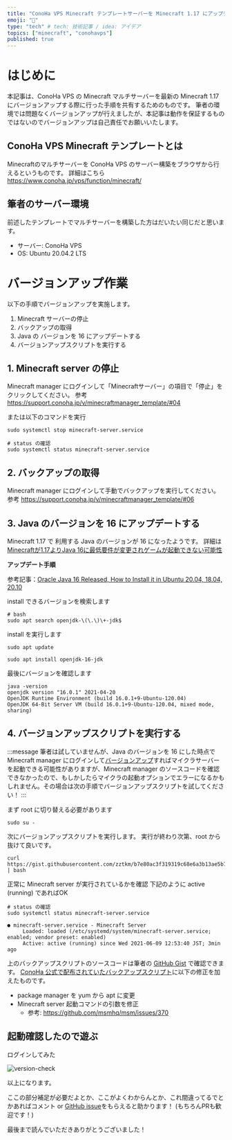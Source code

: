 ```yaml
---
title: "ConoHa VPS Minecraft テンプレートサーバーを Minecraft 1.17 にアップデートする"
emoji: "📝"
type: "tech" # tech: 技術記事 / idea: アイデア
topics: ["minecraft", "conohavps"]
published: true
---
```


# はじめに

本記事は、ConoHa VPS の Minecraft マルチサーバーを最新の Minecraft 1.17 にバージョンアップする際に行った手順を共有するためのものです。
筆者の環境では問題なくバージョンアップが行えましたが、本記事は動作を保証するものではないのでバージョンアップは自己責任でお願いいたします。

## ConoHa VPS Minecraft テンプレートとは

Minecraftのマルチサーバーを ConoHa VPS のサーバー構築をブラウザから行えるというものです。
詳細はこちら https://www.conoha.jp/vps/function/minecraft/

## 筆者のサーバー環境

前述したテンプレートでマルチサーバーを構築した方はだいたい同じだと思います。

- サーバー: ConoHa VPS
- OS: Ubuntu 20.04.2 LTS

# バージョンアップ作業

以下の手順でバージョンアップを実施します。

1. Minecraft サーバーの停止
1. バックアップの取得
1. Java の バージョンを 16 にアップデートする
1. バージョンアップスクリプトを実行する


## 1. Minecraft server の停止

Minecraft manager にログインして「Minecraftサーバー」の項目で「停止」をクリックしてください。
参考 https://support.conoha.jp/v/minecraftmanager_template/#04


または以下のコマンドを実行

```shell
sudo systemctl stop minecraft-server.service

# status の確認
sudo systemctl status minecraft-server.service
```

## 2. バックアップの取得

Minecraft manager にログインして手動でバックアップを実行してください。
参考 https://support.conoha.jp/v/minecraftmanager_template/#06

## 3. Java のバージョンを 16 にアップデートする

Minecraft 1.17 で 利用する Java のバージョンが 16 になったようです。
詳細は [Minecraftが1.17よりJava 16に最低要件が変更されゲームが起動できない可能性](https://minecraft.mixjuice.info/2021/06/01/minecraft1-17-java-16/)

**アップデート手順**

参考記事：[Oracle Java 16 Released, How to Install it in Ubuntu 20.04, 18.04, 20.10](https://ubuntuhandbook.org/index.php/2021/03/oracle-java-16-released-install-ubuntu-20-04/)


install できるバージョンを検索します
```shell
# bash
sudo apt search openjdk-\(\.\)\+-jdk$
```

install を実行します
```shell
sudo apt update

sudo apt install openjdk-16-jdk
```

最後にバージョンを確認します
```shell
java -version
openjdk version "16.0.1" 2021-04-20
OpenJDK Runtime Environment (build 16.0.1+9-Ubuntu-120.04)
OpenJDK 64-Bit Server VM (build 16.0.1+9-Ubuntu-120.04, mixed mode, sharing)
```

## 4. バージョンアップスクリプトを実行する

:::message
筆者は試していませんが、Java のバージョンを 16 にした時点で Minecraft manager にログインして[バージョンアップ](https://support.conoha.jp/v/minecraftmanager_template/?btn_id=v-minecraftverup1-13-sidebar_v-minecraftmanager_template#02)すればマイクラサーバーを起動できる可能性がありますが、Minecraft manager のソースコードを確認できなかったので、もしかしたらマイクラの起動オプションでエラーになるかもしれません。その場合は次の手順でバージョンアップスクリプトを試してください！
:::

まず root に切り替える必要があります
```shell
sudo su -
```

次にバージョンアップスクリプトを実行します。
実行が終わり次第、root から抜けて良いです。
```shell
curl https://gist.githubusercontent.com/zztkm/b7e80ac3f319319c68e6a3b13ae5b7dd/raw/66a06b646cd69d56b40f7f2caeac3dbe0baee82c/minecraft_verup_to_latest.sh | bash
```

正常に Minecraft server が実行されているかを確認
下記のように active (running) であればOK
```shell
# status の確認
sudo systemctl status minecraft-server.service

● minecraft-server.service - Minecraft Server
     Loaded: loaded (/etc/systemd/system/minecraft-server.service; enabled; vendor preset: enabled)
     Active: active (running) since Wed 2021-06-09 12:53:40 JST; 3min ago
```

上のバックアップスクリプトのソースコードは筆者の [GitHub Gist](https://gist.github.com/zztkm/b7e80ac3f319319c68e6a3b13ae5b7dd) で確認できます。
[ConoHa 公式で配布されていたバックアップスクリプト](https://gist.github.com/ConoHa/d16fedf984db8484cbeb867fcbce5534)に以下の修正を加えたものです。
- package manager を yum から apt に変更
- Minecraft server 起動コマンドの引数を修正
    - 参考: https://github.com/msmhq/msm/issues/370


## 起動確認したので遊ぶ

ログインしてみた

![version-check](https://storage.googleapis.com/zenn-user-upload/331610a486b5ce773c0ccfd1.png)


以上になります。

ここの部分補足が必要だよとか、ここがよくわからんとか、これ間違ってるでとかあればコメント or [GitHub issue](https://github.com/zztkm/zenn-contents/issues)をもらえると助かります！
(もちろんPRも歓迎です！)

最後まで読んでいただきありがとうございました！